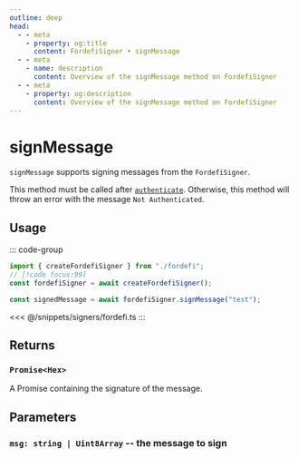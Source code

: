 ```yaml
---
outline: deep
head:
  - - meta
    - property: og:title
      content: FordefiSigner • signMessage
  - - meta
    - name: description
      content: Overview of the signMessage method on FordefiSigner
  - - meta
    - property: og:description
      content: Overview of the signMessage method on FordefiSigner
---
```


# signMessage

`signMessage` supports signing messages from the `FordefiSigner`.

This method must be called after [`authenticate`](/packages/aa-signers/fordefi/authenticate). Otherwise, this method will throw an error with the message `Not Authenticated`.

## Usage

::: code-group

```ts [example.ts]
import { createFordefiSigner } from "./fordefi";
// [!code focus:99]
const fordefiSigner = await createFordefiSigner();

const signedMessage = await fordefiSigner.signMessage("test");
```

<<< @/snippets/signers/fordefi.ts
:::

## Returns

### `Promise<Hex>`

A Promise containing the signature of the message.

## Parameters

### `msg: string | Uint8Array` -- the message to sign

